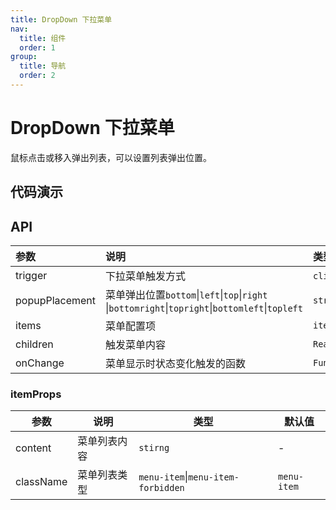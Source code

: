 ```yaml
---
title: DropDown 下拉菜单
nav:
  title: 组件
  order: 1
group:
  title: 导航
  order: 2
---
```


# DropDown 下拉菜单

鼠标点击或移入弹出列表，可以设置列表弹出位置。

## 代码演示

<code src="./demo/trigger.tsx"></code>

<!-- <code src="./demo/basic.tsx"></code>

<code src="./demo/popupPlacement.tsx"></code>

<code src="./demo/rightClick.tsx"></code>

<code src="./demo/else.tsx"></code>

<code src="./demo/childrens.tsx"></code> -->

## API

| 参数           | 说明                                                                                              | 类型                            | 默认值     |
| :------------- | :------------------------------------------------------------------------------------------------ | :------------------------------ | :--------- |
| trigger        | 下拉菜单触发方式                                                                                  | `click`\|`hover`\|`contextMenu` | `hover`    |
| popupPlacement | 菜单弹出位置`bottom`\|`left`\|`top`\|`right` \|`bottomright`\|`topright`\|`bottomleft`\|`topleft` | `string`                        | `'bottom'` |
| items          | 菜单配置项                                                                                        | `itemProps`                     | -          |
| children       | 触发菜单内容                                                                                      | `ReactNode`                     | -          |
| onChange       | 菜单显示时状态变化触发的函数                                                                      | `Function`                      | -          |

### itemProps

| 参数      | 说明         | 类型                               | 默认值      |
| --------- | ------------ | ---------------------------------- | ----------- |
| content   | 菜单列表内容 | `stirng`                           | -           |
| className | 菜单列表类型 | `menu-item`\|`menu-item-forbidden` | `menu-item` |
